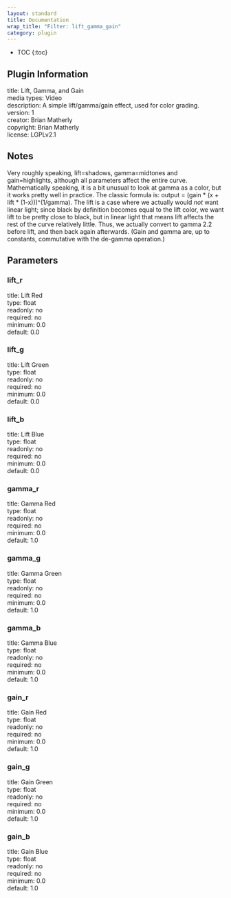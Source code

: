 ```yaml
---
layout: standard
title: Documentation
wrap_title: "Filter: lift_gamma_gain"
category: plugin
---
```

* TOC
{:toc}

## Plugin Information

title: Lift, Gamma, and Gain  
media types:
Video  
description: A simple lift/gamma/gain effect, used for color grading.  
version: 1  
creator: Brian Matherly  
copyright: Brian Matherly  
license: LGPLv2.1  

## Notes

Very roughly speaking, lift=shadows, gamma=midtones and gain=highlights, although all parameters affect the entire curve. Mathematically speaking, it is a bit unusual to look at gamma as a color, but it works pretty well in practice. The classic formula is: output = (gain * (x + lift * (1-x)))^(1/gamma). The lift is a case where we actually would _not_ want linear light; since black by definition becomes equal to the lift color, we want lift to be pretty close to black, but in linear light that means lift affects the rest of the curve relatively little. Thus, we actually convert to gamma 2.2 before lift, and then back again afterwards. (Gain and gamma are, up to constants, commutative with the de-gamma operation.)

## Parameters

### lift_r

title: Lift Red    
type: float  
readonly: no  
required: no  
minimum: 0.0  
default: 0.0  

### lift_g

title: Lift Green    
type: float  
readonly: no  
required: no  
minimum: 0.0  
default: 0.0  

### lift_b

title: Lift Blue    
type: float  
readonly: no  
required: no  
minimum: 0.0  
default: 0.0  

### gamma_r

title: Gamma Red    
type: float  
readonly: no  
required: no  
minimum: 0.0  
default: 1.0  

### gamma_g

title: Gamma Green    
type: float  
readonly: no  
required: no  
minimum: 0.0  
default: 1.0  

### gamma_b

title: Gamma Blue    
type: float  
readonly: no  
required: no  
minimum: 0.0  
default: 1.0  

### gain_r

title: Gain Red    
type: float  
readonly: no  
required: no  
minimum: 0.0  
default: 1.0  

### gain_g

title: Gain Green    
type: float  
readonly: no  
required: no  
minimum: 0.0  
default: 1.0  

### gain_b

title: Gain Blue    
type: float  
readonly: no  
required: no  
minimum: 0.0  
default: 1.0  

